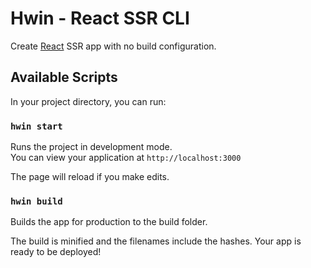 # Hwin - React SSR CLI

Create [React](https://github.com/facebook/react) SSR app with no build configuration.

## Available Scripts

In your project directory, you can run:

### `hwin start`

Runs the project in development mode.  
You can view your application at `http://localhost:3000`

The page will reload if you make edits.

### `hwin build`

Builds the app for production to the build folder.

The build is minified and the filenames include the hashes.
Your app is ready to be deployed!

